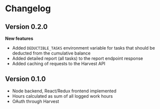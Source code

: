 # Changelog


## Version 0.2.0

**New features**

* Added `DEDUCTIBLE_TASKS` environment variable for tasks that should be deducted from the cumulative balance
* Added detailed report (all tasks) to the report endpoint response
* Added caching of requests to the Harvest API


## Version 0.1.0

* Node backend, React/Redux frontend implemented
* Hours calculated as sum of all logged work hours
* OAuth through Harvest